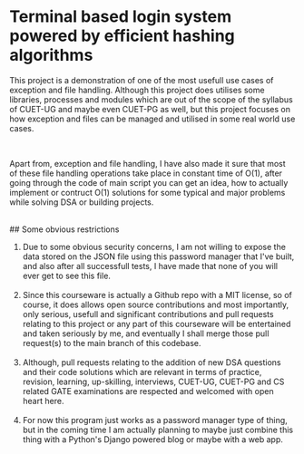 <body>
<h1>
Terminal based login system powered by efficient hashing algorithms
</h1>
<div class="introduction-to-this-project">
<p>
This project is a demonstration of one of the most usefull use cases of exception and file handling.
Although this project does utilises some libraries, processes and modules which are out of the scope
of the syllabus of CUET-UG and maybe even CUET-PG as well, but this project focuses on how exception
and files can be managed and utilised in some real world use cases.
</p>
<br>

<p>
Apart from, exception and file handling, I have also made it sure that most of these file handling operations
take place in constant time of O(1), after going through the code of main script you can get an idea, how to 
actually implement or contruct O(1) solutions for some typical and major problems while solving DSA or 
building projects.
</p>
</div>
<br>
<div class="some-obvious-restrictions">
## Some obvious restrictions
<ol>
<li>
Due to some obvious security concerns, I am not willing to expose the data stored on the JSON file
using this password manager that I've built, and also after all successfull tests, I have made that none
of you will ever get to see this file.
</li>

<br>

<li>
Since this courseware is actually a Github repo with a MIT license, so of course, it does allows
open source contributions and most importantly, only serious, usefull and significant contributions and
pull requests relating to this project or any part of this courseware will be entertained and taken 
seriously by me, and eventually I shall merge those pull request(s) to the main branch of this codebase.
</li>

<br>

<li>
Although, pull requests relating to the addition of new DSA questions and their code solutions which
are relevant in terms of practice, revision, learning, up-skilling, interviews, CUET-UG, CUET-PG and 
CS related GATE examinations are respected and welcomed with open heart here.
</li>
<br>

<li>
For now this program just works as a password manager type of thing, but in the coming time I am actually
planning to maybe just combine this thing with a Python's Django powered blog or maybe with a web app.
</li>
</ol>

</div>
</body>


